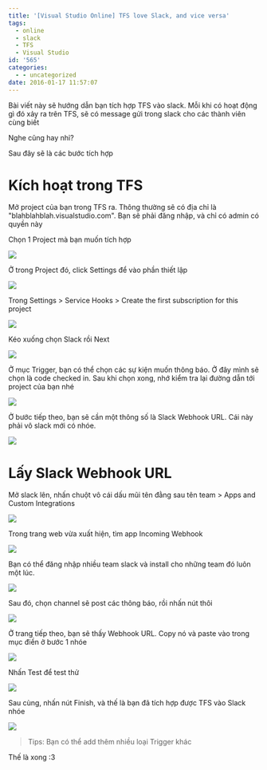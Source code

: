 ```yaml
---
title: '[Visual Studio Online] TFS love Slack, and vice versa'
tags:
  - online
  - slack
  - TFS
  - Visual Studio
id: '565'
categories:
  - - uncategorized
date: 2016-01-17 11:57:07
---
```


Bài viết này sẽ hướng dẫn bạn tích hợp TFS vào slack. Mỗi khi có hoạt động gì đó xảy ra trên TFS, sẽ có message gửi trong slack cho các thành viên cùng biết

Nghe cũng hay nhỉ?

Sau đây sẽ là các bước tích hợp
<!-- more -->
# Kích hoạt trong TFS

Mở project của bạn trong TFS ra. Thông thường sẽ có địa chỉ là "blahblahblah.visualstudio.com". Bạn sẽ phải đăng nhập, và chỉ có admin có quyền này

Chọn 1 Project mà bạn muốn tích hợp

![](https://farm2.staticflickr.com/1547/23806986773_398ba374e6_o.png)

Ở trong Project đó, click Settings để vào phần thiết lập

![](https://farm2.staticflickr.com/1693/24351380141_2d15dd5529_o.png)

Trong Settings > Service Hooks > Create the first subscription for this project

![](https://farm2.staticflickr.com/1679/23807096673_7118fe4dcd_o.png)

Kéo xuống chọn Slack rồi Next

![](https://farm2.staticflickr.com/1454/23805672984_a6c39c2d54_o.png)

Ở mục Trigger, bạn có thể chọn các sự kiện muốn thông báo. Ở đây mình sẽ chọn là code checked in. Sau khi chọn xong, nhớ kiểm tra lại đường dẫn tới project của bạn nhé

![](https://farm2.staticflickr.com/1443/24325627642_f43b136bc1_o.png)

Ở bước tiếp theo, bạn sẽ cần một thông số là Slack Webhook URL. Cái này phải vô slack mới có nhóe.

![](https://farm2.staticflickr.com/1467/24066128509_c91f25dd35_o.png)

# Lấy Slack Webhook URL

Mở slack lên, nhấn chuột vô cái dấu mũi tên đằng sau tên team > Apps and Custom Integrations

![](https://farm2.staticflickr.com/1558/23811662364_c3b2482408_o.png)

Trong trang web vừa xuất hiện, tìm app Incoming Webhook

![](https://farm2.staticflickr.com/1458/24439861585_ac197f5bc0_o.png)

Bạn có thể đăng nhập nhiều team slack và install cho những team đó luôn một lúc.

![](https://farm2.staticflickr.com/1639/24357442781_27f266d7fe_o.png)

Sau đó, chọn channel sẽ post các thông báo, rồi nhấn nút thôi

![](https://farm2.staticflickr.com/1505/24439921085_f4480688db_o.png)

Ở trang tiếp theo, bạn sẽ thấy Webhook URL. Copy nó và paste vào trong mục điền ở bước 1 nhóe

![](https://farm2.staticflickr.com/1636/24413747666_afd642068f_o.png)

Nhấn Test để test thử

![](https://farm2.staticflickr.com/1570/24144370770_a32341cdef_o.png)

Sau cùng, nhấn nút Finish, và thế là bạn đã tích hợp được TFS vào Slack nhóe

![](https://farm2.staticflickr.com/1545/24440021705_020a7008bf_o.png)

> Tips: Bạn có thể add thêm nhiều loại Trigger khác

Thế là xong :3